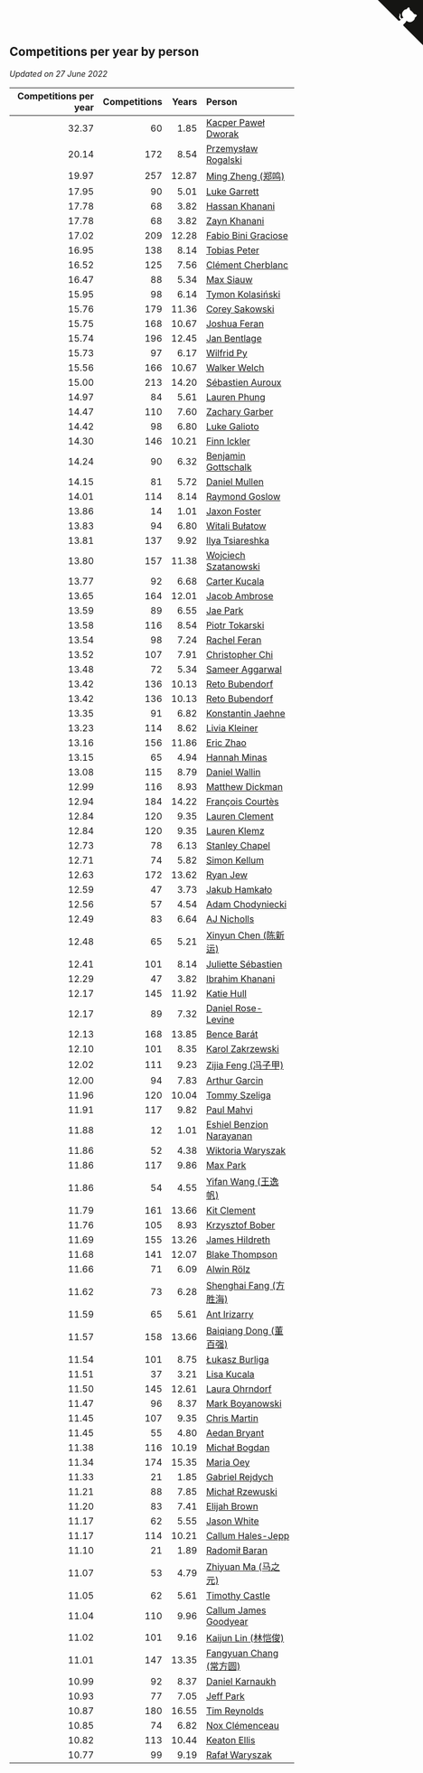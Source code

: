## Competitions per year by person

*Updated on 27 June 2022*

| Competitions per year | Competitions | Years | Person |
| ---: | ---: | ---: | :--- |
| 32.37 | 60 | 1.85 | [Kacper Paweł Dworak](https://www.worldcubeassociation.org/persons/2020DWOR01) |
| 20.14 | 172 | 8.54 | [Przemysław Rogalski](https://www.worldcubeassociation.org/persons/2013ROGA02) |
| 19.97 | 257 | 12.87 | [Ming Zheng (郑鸣)](https://www.worldcubeassociation.org/persons/2009ZHEN11) |
| 17.95 | 90 | 5.01 | [Luke Garrett](https://www.worldcubeassociation.org/persons/2017GARR05) |
| 17.78 | 68 | 3.82 | [Hassan Khanani](https://www.worldcubeassociation.org/persons/2018KHAN26) |
| 17.78 | 68 | 3.82 | [Zayn Khanani](https://www.worldcubeassociation.org/persons/2018KHAN28) |
| 17.02 | 209 | 12.28 | [Fabio Bini Graciose](https://www.worldcubeassociation.org/persons/2010GRAC02) |
| 16.95 | 138 | 8.14 | [Tobias Peter](https://www.worldcubeassociation.org/persons/2014PETE03) |
| 16.52 | 125 | 7.56 | [Clément Cherblanc](https://www.worldcubeassociation.org/persons/2014CHER05) |
| 16.47 | 88 | 5.34 | [Max Siauw](https://www.worldcubeassociation.org/persons/2017SIAU02) |
| 15.95 | 98 | 6.14 | [Tymon Kolasiński](https://www.worldcubeassociation.org/persons/2016KOLA02) |
| 15.76 | 179 | 11.36 | [Corey Sakowski](https://www.worldcubeassociation.org/persons/2011SAKO01) |
| 15.75 | 168 | 10.67 | [Joshua Feran](https://www.worldcubeassociation.org/persons/2011FERA01) |
| 15.74 | 196 | 12.45 | [Jan Bentlage](https://www.worldcubeassociation.org/persons/2010BENT01) |
| 15.73 | 97 | 6.17 | [Wilfrid Py](https://www.worldcubeassociation.org/persons/2016PYWI01) |
| 15.56 | 166 | 10.67 | [Walker Welch](https://www.worldcubeassociation.org/persons/2011WELC01) |
| 15.00 | 213 | 14.20 | [Sébastien Auroux](https://www.worldcubeassociation.org/persons/2008AURO01) |
| 14.97 | 84 | 5.61 | [Lauren Phung](https://www.worldcubeassociation.org/persons/2016PHUN02) |
| 14.47 | 110 | 7.60 | [Zachary Garber](https://www.worldcubeassociation.org/persons/2014GARB01) |
| 14.42 | 98 | 6.80 | [Luke Galioto](https://www.worldcubeassociation.org/persons/2015GALI02) |
| 14.30 | 146 | 10.21 | [Finn Ickler](https://www.worldcubeassociation.org/persons/2012ICKL01) |
| 14.24 | 90 | 6.32 | [Benjamin Gottschalk](https://www.worldcubeassociation.org/persons/2016GOTT01) |
| 14.15 | 81 | 5.72 | [Daniel Mullen](https://www.worldcubeassociation.org/persons/2016MULL04) |
| 14.01 | 114 | 8.14 | [Raymond Goslow](https://www.worldcubeassociation.org/persons/2014GOSL01) |
| 13.86 | 14 | 1.01 | [Jaxon Foster](https://www.worldcubeassociation.org/persons/2021FOST01) |
| 13.83 | 94 | 6.80 | [Witali Bułatow](https://www.worldcubeassociation.org/persons/2015BUAT01) |
| 13.81 | 137 | 9.92 | [Ilya Tsiareshka](https://www.worldcubeassociation.org/persons/2012TERE01) |
| 13.80 | 157 | 11.38 | [Wojciech Szatanowski](https://www.worldcubeassociation.org/persons/2011SZAT01) |
| 13.77 | 92 | 6.68 | [Carter Kucala](https://www.worldcubeassociation.org/persons/2015KUCA01) |
| 13.65 | 164 | 12.01 | [Jacob Ambrose](https://www.worldcubeassociation.org/persons/2010AMBR01) |
| 13.59 | 89 | 6.55 | [Jae Park](https://www.worldcubeassociation.org/persons/2015PARK24) |
| 13.58 | 116 | 8.54 | [Piotr Tokarski](https://www.worldcubeassociation.org/persons/2013TOKA01) |
| 13.54 | 98 | 7.24 | [Rachel Feran](https://www.worldcubeassociation.org/persons/2015FERA01) |
| 13.52 | 107 | 7.91 | [Christopher Chi](https://www.worldcubeassociation.org/persons/2014CHIC01) |
| 13.48 | 72 | 5.34 | [Sameer Aggarwal](https://www.worldcubeassociation.org/persons/2017AGGA01) |
| 13.42 | 136 | 10.13 | [Reto Bubendorf](https://www.worldcubeassociation.org/persons/2012BUBE01) |
| 13.42 | 136 | 10.13 | [Reto Bubendorf](https://www.worldcubeassociation.org/persons/2012BUBE01) |
| 13.35 | 91 | 6.82 | [Konstantin Jaehne](https://www.worldcubeassociation.org/persons/2015JAEH01) |
| 13.23 | 114 | 8.62 | [Livia Kleiner](https://www.worldcubeassociation.org/persons/2013KLEI03) |
| 13.16 | 156 | 11.86 | [Eric Zhao](https://www.worldcubeassociation.org/persons/2010ZHAO19) |
| 13.15 | 65 | 4.94 | [Hannah Minas](https://www.worldcubeassociation.org/persons/2017MINA04) |
| 13.08 | 115 | 8.79 | [Daniel Wallin](https://www.worldcubeassociation.org/persons/2013WALL03) |
| 12.99 | 116 | 8.93 | [Matthew Dickman](https://www.worldcubeassociation.org/persons/2013DICK01) |
| 12.94 | 184 | 14.22 | [François Courtès](https://www.worldcubeassociation.org/persons/2008COUR01) |
| 12.84 | 120 | 9.35 | [Lauren Clement](https://www.worldcubeassociation.org/persons/2013KLEM01) |
| 12.84 | 120 | 9.35 | [Lauren Klemz](https://www.worldcubeassociation.org/persons/2013KLEM01) |
| 12.73 | 78 | 6.13 | [Stanley Chapel](https://www.worldcubeassociation.org/persons/2016CHAP04) |
| 12.71 | 74 | 5.82 | [Simon Kellum](https://www.worldcubeassociation.org/persons/2016KELL12) |
| 12.63 | 172 | 13.62 | [Ryan Jew](https://www.worldcubeassociation.org/persons/2008JEWR01) |
| 12.59 | 47 | 3.73 | [Jakub Hamkało](https://www.worldcubeassociation.org/persons/2018HAMK01) |
| 12.56 | 57 | 4.54 | [Adam Chodyniecki](https://www.worldcubeassociation.org/persons/2017CHOD02) |
| 12.49 | 83 | 6.64 | [AJ Nicholls](https://www.worldcubeassociation.org/persons/2015NICH04) |
| 12.48 | 65 | 5.21 | [Xinyun Chen (陈新运)](https://www.worldcubeassociation.org/persons/2017CHEN36) |
| 12.41 | 101 | 8.14 | [Juliette Sébastien](https://www.worldcubeassociation.org/persons/2014SEBA01) |
| 12.29 | 47 | 3.82 | [Ibrahim Khanani](https://www.worldcubeassociation.org/persons/2018KHAN27) |
| 12.17 | 145 | 11.92 | [Katie Hull](https://www.worldcubeassociation.org/persons/2010HULL01) |
| 12.17 | 89 | 7.32 | [Daniel Rose-Levine](https://www.worldcubeassociation.org/persons/2015ROSE01) |
| 12.13 | 168 | 13.85 | [Bence Barát](https://www.worldcubeassociation.org/persons/2008BARA01) |
| 12.10 | 101 | 8.35 | [Karol Zakrzewski](https://www.worldcubeassociation.org/persons/2014ZAKR01) |
| 12.02 | 111 | 9.23 | [Zijia Feng (冯子甲)](https://www.worldcubeassociation.org/persons/2013FENG02) |
| 12.00 | 94 | 7.83 | [Arthur Garcin](https://www.worldcubeassociation.org/persons/2014GARC27) |
| 11.96 | 120 | 10.04 | [Tommy Szeliga](https://www.worldcubeassociation.org/persons/2012SZEL01) |
| 11.91 | 117 | 9.82 | [Paul Mahvi](https://www.worldcubeassociation.org/persons/2012MAHV01) |
| 11.88 | 12 | 1.01 | [Eshiel Benzion Narayanan](https://www.worldcubeassociation.org/persons/2021NARA03) |
| 11.86 | 52 | 4.38 | [Wiktoria Waryszak](https://www.worldcubeassociation.org/persons/2018WARY01) |
| 11.86 | 117 | 9.86 | [Max Park](https://www.worldcubeassociation.org/persons/2012PARK03) |
| 11.86 | 54 | 4.55 | [Yifan Wang (王逸帆)](https://www.worldcubeassociation.org/persons/2017WANY29) |
| 11.79 | 161 | 13.66 | [Kit Clement](https://www.worldcubeassociation.org/persons/2008CLEM01) |
| 11.76 | 105 | 8.93 | [Krzysztof Bober](https://www.worldcubeassociation.org/persons/2013BOBE01) |
| 11.69 | 155 | 13.26 | [James Hildreth](https://www.worldcubeassociation.org/persons/2009HILD01) |
| 11.68 | 141 | 12.07 | [Blake Thompson](https://www.worldcubeassociation.org/persons/2010THOM03) |
| 11.66 | 71 | 6.09 | [Alwin Rölz](https://www.worldcubeassociation.org/persons/2016ROLZ01) |
| 11.62 | 73 | 6.28 | [Shenghai Fang (方胜海)](https://www.worldcubeassociation.org/persons/2016FANG01) |
| 11.59 | 65 | 5.61 | [Ant Irizarry](https://www.worldcubeassociation.org/persons/2016IRIZ02) |
| 11.57 | 158 | 13.66 | [Baiqiang Dong (董百强)](https://www.worldcubeassociation.org/persons/2008DONG06) |
| 11.54 | 101 | 8.75 | [Łukasz Burliga](https://www.worldcubeassociation.org/persons/2013BURL01) |
| 11.51 | 37 | 3.21 | [Lisa Kucala](https://www.worldcubeassociation.org/persons/2019KUCA01) |
| 11.50 | 145 | 12.61 | [Laura Ohrndorf](https://www.worldcubeassociation.org/persons/2009OHRN01) |
| 11.47 | 96 | 8.37 | [Mark Boyanowski](https://www.worldcubeassociation.org/persons/2014BOYA01) |
| 11.45 | 107 | 9.35 | [Chris Martin](https://www.worldcubeassociation.org/persons/2013MART03) |
| 11.45 | 55 | 4.80 | [Aedan Bryant](https://www.worldcubeassociation.org/persons/2017BRYA06) |
| 11.38 | 116 | 10.19 | [Michał Bogdan](https://www.worldcubeassociation.org/persons/2012BOGD01) |
| 11.34 | 174 | 15.35 | [Maria Oey](https://www.worldcubeassociation.org/persons/2007OEYM01) |
| 11.33 | 21 | 1.85 | [Gabriel Rejdych](https://www.worldcubeassociation.org/persons/2020REJD01) |
| 11.21 | 88 | 7.85 | [Michał Rzewuski](https://www.worldcubeassociation.org/persons/2014RZEW01) |
| 11.20 | 83 | 7.41 | [Elijah Brown](https://www.worldcubeassociation.org/persons/2015BROW03) |
| 11.17 | 62 | 5.55 | [Jason White](https://www.worldcubeassociation.org/persons/2016WHIT16) |
| 11.17 | 114 | 10.21 | [Callum Hales-Jepp](https://www.worldcubeassociation.org/persons/2012HALE01) |
| 11.10 | 21 | 1.89 | [Radomił Baran](https://www.worldcubeassociation.org/persons/2020BARA02) |
| 11.07 | 53 | 4.79 | [Zhiyuan Ma (马之元)](https://www.worldcubeassociation.org/persons/2017MAZH04) |
| 11.05 | 62 | 5.61 | [Timothy Castle](https://www.worldcubeassociation.org/persons/2016CAST48) |
| 11.04 | 110 | 9.96 | [Callum James Goodyear](https://www.worldcubeassociation.org/persons/2012GOOD02) |
| 11.02 | 101 | 9.16 | [Kaijun Lin (林恺俊)](https://www.worldcubeassociation.org/persons/2013LINK01) |
| 11.01 | 147 | 13.35 | [Fangyuan Chang (常方圆)](https://www.worldcubeassociation.org/persons/2009CHAN04) |
| 10.99 | 92 | 8.37 | [Daniel Karnaukh](https://www.worldcubeassociation.org/persons/2014KARN02) |
| 10.93 | 77 | 7.05 | [Jeff Park](https://www.worldcubeassociation.org/persons/2015PARK08) |
| 10.87 | 180 | 16.55 | [Tim Reynolds](https://www.worldcubeassociation.org/persons/2005REYN01) |
| 10.85 | 74 | 6.82 | [Nox Clémenceau](https://www.worldcubeassociation.org/persons/2015CLEM03) |
| 10.82 | 113 | 10.44 | [Keaton Ellis](https://www.worldcubeassociation.org/persons/2012ELLI01) |
| 10.77 | 99 | 9.19 | [Rafał Waryszak](https://www.worldcubeassociation.org/persons/2013WARY01) |


<a href="https://github.com/JustinTimeCuber/wca_statistics" class="github-corner" aria-label="View source on Github"><svg width="80" height="80" viewBox="0 0 250 250" style="fill:#151513; color:#fff; position: absolute; top: 0; border: 0; right: 0;" aria-hidden="true"><path d="M0,0 L115,115 L130,115 L142,142 L250,250 L250,0 Z"></path><path d="M128.3,109.0 C113.8,99.7 119.0,89.6 119.0,89.6 C122.0,82.7 120.5,78.6 120.5,78.6 C119.2,72.0 123.4,76.3 123.4,76.3 C127.3,80.9 125.5,87.3 125.5,87.3 C122.9,97.6 130.6,101.9 134.4,103.2" fill="currentColor" style="transform-origin: 130px 106px;" class="octo-arm"></path><path d="M115.0,115.0 C114.9,115.1 118.7,116.5 119.8,115.4 L133.7,101.6 C136.9,99.2 139.9,98.4 142.2,98.6 C133.8,88.0 127.5,74.4 143.8,58.0 C148.5,53.4 154.0,51.2 159.7,51.0 C160.3,49.4 163.2,43.6 171.4,40.1 C171.4,40.1 176.1,42.5 178.8,56.2 C183.1,58.6 187.2,61.8 190.9,65.4 C194.5,69.0 197.7,73.2 200.1,77.6 C213.8,80.2 216.3,84.9 216.3,84.9 C212.7,93.1 206.9,96.0 205.4,96.6 C205.1,102.4 203.0,107.8 198.3,112.5 C181.9,128.9 168.3,122.5 157.7,114.1 C157.9,116.9 156.7,120.9 152.7,124.9 L141.0,136.5 C139.8,137.7 141.6,141.9 141.8,141.8 Z" fill="currentColor" class="octo-body"></path></svg></a><style>.github-corner:hover .octo-arm{animation:octocat-wave 560ms ease-in-out}@keyframes octocat-wave{0%,100%{transform:rotate(0)}20%,60%{transform:rotate(-25deg)}40%,80%{transform:rotate(10deg)}}@media (max-width:500px){.github-corner:hover .octo-arm{animation:none}.github-corner .octo-arm{animation:octocat-wave 560ms ease-in-out}}</style>
